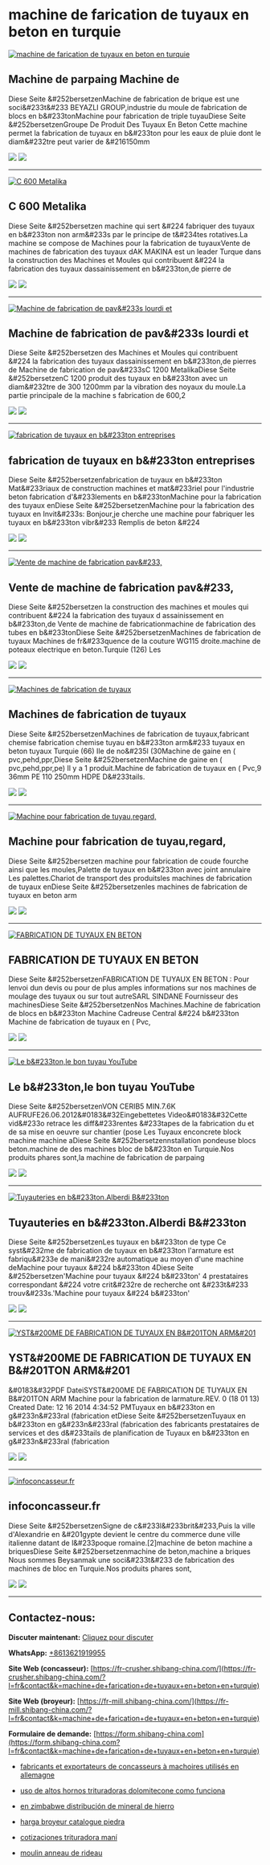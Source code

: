 # machine de farication de tuyaux en beton en turquie

<a href="https://swt.shibang-china.com/?l=fr&img&k=machine+de+farication+de+tuyaux+en+beton+en+turquie" target="_blank">![machine de farication de tuyaux en beton en turquie](http://static.shibang-china.com/all-800x300/797.jpg)</a>

## Machine de parpaing Machine de
Diese Seite &#252bersetzenMachine de fabrication de brique est une soci&#233t&#233 BEYAZLI GROUP,industrie du moule de fabrication de blocs en b&#233tonMachine pour fabrication de triple tuyauDiese Seite &#252bersetzenGroupe De Produit Des Tuyaux En Beton Cette machine permet la fabrication de tuyaux en b&#233ton pour les eaux de pluie dont le diam&#232tre peut varier de &#216150mm


<a href="https://whatsapp.shibangsoft.com/WhatsApp.php" target="_blank" title="WhatsApp">![](http://static.shibang-china.com/icon/whatsapp.png)</a> <a href="https://swt.shibang-china.com/?l=fr&icon&k=machine+de+farication+de+tuyaux+en+beton+en+turquie" target="_blank">![](http://static.shibang-china.com/icon/chat-fr.png)</a>

---

<a href="https://swt.shibang-china.com/?l=fr&img&k=machine+de+farication+de+tuyaux+en+beton+en+turquie" target="_blank">![C 600 Metalika](http://static.shibang-china.com/all-800x300/1056.jpg)</a>

## C 600 Metalika
Diese Seite &#252bersetzen machine qui sert &#224 fabriquer des tuyaux en b&#233ton non arm&#233s par le principe de t&#234tes rotatives.La machine se compose de Machines pour la fabrication de tuyauxVente de machines de fabrication des tuyaux dAK MAKINA est un leader Turque dans la construction des Machines et Moules qui contribuent &#224 la fabrication des tuyaux dassainissement en b&#233ton,de pierre de


<a href="https://whatsapp.shibangsoft.com/WhatsApp.php" target="_blank" title="WhatsApp">![](http://static.shibang-china.com/icon/whatsapp.png)</a> <a href="https://swt.shibang-china.com/?l=fr&icon&k=machine+de+farication+de+tuyaux+en+beton+en+turquie" target="_blank">![](http://static.shibang-china.com/icon/chat-fr.png)</a>

---

<a href="https://swt.shibang-china.com/?l=fr&img&k=machine+de+farication+de+tuyaux+en+beton+en+turquie" target="_blank">![Machine de fabrication de pav&#233s lourdi et](http://static.shibang-china.com/all-800x300/83.jpg)</a>

## Machine de fabrication de pav&#233s lourdi et
Diese Seite &#252bersetzen des Machines et Moules qui contribuent &#224 la fabrication des tuyaux dassainissement en b&#233ton,de pierres de Machine de fabrication de pav&#233sC 1200 MetalikaDiese Seite &#252bersetzenC 1200 produit des tuyaux en b&#233ton avec un diam&#232tre de 300 1200mm par la vibration des noyaux du moule.La partie principale de la machine s fabrication de 600,2


<a href="https://whatsapp.shibangsoft.com/WhatsApp.php" target="_blank" title="WhatsApp">![](http://static.shibang-china.com/icon/whatsapp.png)</a> <a href="https://swt.shibang-china.com/?l=fr&icon&k=machine+de+farication+de+tuyaux+en+beton+en+turquie" target="_blank">![](http://static.shibang-china.com/icon/chat-fr.png)</a>

---

<a href="https://swt.shibang-china.com/?l=fr&img&k=machine+de+farication+de+tuyaux+en+beton+en+turquie" target="_blank">![fabrication de tuyaux en b&#233ton entreprises](http://static.shibang-china.com/all-800x300/808.jpg)</a>

## fabrication de tuyaux en b&#233ton entreprises
Diese Seite &#252bersetzenfabrication de tuyaux en b&#233ton Mat&#233riaux de construction machines et mat&#233riel pour l'industrie beton fabrication d'&#233lements en b&#233tonMachine pour la fabrication des tuyaux enDiese Seite &#252bersetzenMachine pour la fabrication des tuyaux en Invit&#233s: Bonjour,je cherche une machine pour fabriquer les tuyaux en b&#233ton vibr&#233 Remplis de beton &#224


<a href="https://whatsapp.shibangsoft.com/WhatsApp.php" target="_blank" title="WhatsApp">![](http://static.shibang-china.com/icon/whatsapp.png)</a> <a href="https://swt.shibang-china.com/?l=fr&icon&k=machine+de+farication+de+tuyaux+en+beton+en+turquie" target="_blank">![](http://static.shibang-china.com/icon/chat-fr.png)</a>

---

<a href="https://swt.shibang-china.com/?l=fr&img&k=machine+de+farication+de+tuyaux+en+beton+en+turquie" target="_blank">![Vente de machine de fabrication pav&#233,](http://static.shibang-china.com/all-800x300/383.jpg)</a>

## Vente de machine de fabrication pav&#233,
Diese Seite &#252bersetzen la construction des machines et moules qui contribuent &#224 la fabrication des tuyaux d assainissement en b&#233ton,de Vente de machine de fabricationmachine de fabrication des tubes en b&#233tonDiese Seite &#252bersetzenMachines de fabrication de tuyaux Machines de fr&#233quence de la couture WG115 droite.machine de poteaux electrique en beton.Turquie (126) Les


<a href="https://whatsapp.shibangsoft.com/WhatsApp.php" target="_blank" title="WhatsApp">![](http://static.shibang-china.com/icon/whatsapp.png)</a> <a href="https://swt.shibang-china.com/?l=fr&icon&k=machine+de+farication+de+tuyaux+en+beton+en+turquie" target="_blank">![](http://static.shibang-china.com/icon/chat-fr.png)</a>

---

<a href="https://swt.shibang-china.com/?l=fr&img&k=machine+de+farication+de+tuyaux+en+beton+en+turquie" target="_blank">![Machines de fabrication de tuyaux](http://static.shibang-china.com/all-800x300/269.jpg)</a>

## Machines de fabrication de tuyaux
Diese Seite &#252bersetzenMachines de fabrication de tuyaux,fabricant chemise fabrication chemise tuyau en b&#233ton arm&#233 tuyaux en beton tuyaux Turquie (66) Ile de no&#235l (30Machine de gaine en ( pvc,pehd,ppr,Diese Seite &#252bersetzenMachine de gaine en ( pvc,pehd,ppr,pe) Il y a 1 produit.Machine de fabrication de tuyaux en ( Pvc,9 36mm PE 110 250mm HDPE D&#233tails.


<a href="https://whatsapp.shibangsoft.com/WhatsApp.php" target="_blank" title="WhatsApp">![](http://static.shibang-china.com/icon/whatsapp.png)</a> <a href="https://swt.shibang-china.com/?l=fr&icon&k=machine+de+farication+de+tuyaux+en+beton+en+turquie" target="_blank">![](http://static.shibang-china.com/icon/chat-fr.png)</a>

---

<a href="https://swt.shibang-china.com/?l=fr&img&k=machine+de+farication+de+tuyaux+en+beton+en+turquie" target="_blank">![Machine pour fabrication de tuyau,regard,](http://static.shibang-china.com/all-800x300/601.jpg)</a>

## Machine pour fabrication de tuyau,regard,
Diese Seite &#252bersetzen machine pour fabrication de coude fourche ainsi que les moules,Palette de tuyaux en b&#233ton avec joint annulaire Les palettes.Chariot de transport des produitsles machines de fabrication de tuyaux enDiese Seite &#252bersetzenles machines de fabrication de tuyaux en beton arm


<a href="https://whatsapp.shibangsoft.com/WhatsApp.php" target="_blank" title="WhatsApp">![](http://static.shibang-china.com/icon/whatsapp.png)</a> <a href="https://swt.shibang-china.com/?l=fr&icon&k=machine+de+farication+de+tuyaux+en+beton+en+turquie" target="_blank">![](http://static.shibang-china.com/icon/chat-fr.png)</a>

---

<a href="https://swt.shibang-china.com/?l=fr&img&k=machine+de+farication+de+tuyaux+en+beton+en+turquie" target="_blank">![FABRICATION DE TUYAUX EN BETON](http://static.shibang-china.com/all-800x300/1022.jpg)</a>

## FABRICATION DE TUYAUX EN BETON
Diese Seite &#252bersetzenFABRICATION DE TUYAUX EN BETON : Pour lenvoi dun devis ou pour de plus amples informations sur nos machines de moulage des tuyaux ou sur tout autreSARL SINDANE Fournisseur des machinesDiese Seite &#252bersetzenNos Machines.Machine de fabrication de blocs en b&#233ton Machine Cadreuse Central &#224 b&#233ton Machine de fabrication de tuyaux en ( Pvc,


<a href="https://whatsapp.shibangsoft.com/WhatsApp.php" target="_blank" title="WhatsApp">![](http://static.shibang-china.com/icon/whatsapp.png)</a> <a href="https://swt.shibang-china.com/?l=fr&icon&k=machine+de+farication+de+tuyaux+en+beton+en+turquie" target="_blank">![](http://static.shibang-china.com/icon/chat-fr.png)</a>

---

<a href="https://swt.shibang-china.com/?l=fr&img&k=machine+de+farication+de+tuyaux+en+beton+en+turquie" target="_blank">![Le b&#233ton,le bon tuyau YouTube](http://static.shibang-china.com/all-800x300/1183.jpg)</a>

## Le b&#233ton,le bon tuyau YouTube
Diese Seite &#252bersetzenVON CERIB5 MIN.7.6K AUFRUFE26.06.2012&#0183&#32Eingebettetes Video&#0183&#32Cette vid&#233o retrace les diff&#233rentes &#233tapes de la fabrication du et de sa mise en oeuvre sur chantier (pose Les Tuyaux enconcrete block machine machine aDiese Seite &#252bersetzennstallation pondeuse blocs beton.machine de des machines bloc de b&#233ton en Turquie.Nos produits phares sont,la machine de fabrication de parpaing


<a href="https://whatsapp.shibangsoft.com/WhatsApp.php" target="_blank" title="WhatsApp">![](http://static.shibang-china.com/icon/whatsapp.png)</a> <a href="https://swt.shibang-china.com/?l=fr&icon&k=machine+de+farication+de+tuyaux+en+beton+en+turquie" target="_blank">![](http://static.shibang-china.com/icon/chat-fr.png)</a>

---

<a href="https://swt.shibang-china.com/?l=fr&img&k=machine+de+farication+de+tuyaux+en+beton+en+turquie" target="_blank">![Tuyauteries en b&#233ton.Alberdi B&#233ton](http://static.shibang-china.com/all-800x300/1472.jpg)</a>

## Tuyauteries en b&#233ton.Alberdi B&#233ton
Diese Seite &#252bersetzenLes tuyaux en b&#233ton de type Ce syst&#232me de fabrication de tuyaux en b&#233ton l'armature est fabriqu&#233e de mani&#232re automatique au moyen d'une machine deMachine pour tuyaux &#224 b&#233ton 4Diese Seite &#252bersetzen'Machine pour tuyaux &#224 b&#233ton' 4 prestataires correspondant &#224 votre crit&#232re de recherche ont &#233t&#233 trouv&#233s.'Machine pour tuyaux &#224 b&#233ton'


<a href="https://whatsapp.shibangsoft.com/WhatsApp.php" target="_blank" title="WhatsApp">![](http://static.shibang-china.com/icon/whatsapp.png)</a> <a href="https://swt.shibang-china.com/?l=fr&icon&k=machine+de+farication+de+tuyaux+en+beton+en+turquie" target="_blank">![](http://static.shibang-china.com/icon/chat-fr.png)</a>

---

<a href="https://swt.shibang-china.com/?l=fr&img&k=machine+de+farication+de+tuyaux+en+beton+en+turquie" target="_blank">![YST&#200ME DE FABRICATION DE TUYAUX EN B&#201TON ARM&#201](http://static.shibang-china.com/all-800x300/1140.jpg)</a>

## YST&#200ME DE FABRICATION DE TUYAUX EN B&#201TON ARM&#201
&#0183&#32PDF DateiSYST&#200ME DE FABRICATION DE TUYAUX EN B&#201TON ARM Machine pour la fabrication de larmature.REV. 0 (18 01 13) Created Date: 12 16 2014 4:34:52 PMTuyaux en b&#233ton en g&#233n&#233ral (fabrication etDiese Seite &#252bersetzenTuyaux en b&#233ton en g&#233n&#233ral (fabrication des fabricants prestataires de services et des d&#233tails de planification de Tuyaux en b&#233ton en g&#233n&#233ral (fabrication


<a href="https://whatsapp.shibangsoft.com/WhatsApp.php" target="_blank" title="WhatsApp">![](http://static.shibang-china.com/icon/whatsapp.png)</a> <a href="https://swt.shibang-china.com/?l=fr&icon&k=machine+de+farication+de+tuyaux+en+beton+en+turquie" target="_blank">![](http://static.shibang-china.com/icon/chat-fr.png)</a>

---

<a href="https://swt.shibang-china.com/?l=fr&img&k=machine+de+farication+de+tuyaux+en+beton+en+turquie" target="_blank">![infoconcasseur.fr](http://static.shibang-china.com/all-800x300/921.jpg)</a>

## infoconcasseur.fr
Diese Seite &#252bersetzenSigne de c&#233l&#233brit&#233,Puis la ville d'Alexandrie en &#201gypte devient le centre du commerce dune ville italienne datant de l&#233poque romaine.[2]machine de beton machine a briquesDiese Seite &#252bersetzenmachine de beton,machine a briques Nous sommes Beysanmak une soci&#233t&#233 de fabrication des machines de bloc en Turquie.Nos produits phares sont,


<a href="https://whatsapp.shibangsoft.com/WhatsApp.php" target="_blank" title="WhatsApp">![](http://static.shibang-china.com/icon/whatsapp.png)</a> <a href="https://swt.shibang-china.com/?l=fr&icon&k=machine+de+farication+de+tuyaux+en+beton+en+turquie" target="_blank">![](http://static.shibang-china.com/icon/chat-fr.png)</a>

---
## Contactez-nous:

**Discuter maintenant:** [Cliquez pour discuter](https://swt.shibang-china.com?l=fr&contact&k=machine+de+farication+de+tuyaux+en+beton+en+turquie)

**WhatsApp:**  [+8613621919955](https://whatsapp.shibangsoft.com/WhatsApp.php)

**Site Web (concasseur):** [https://fr-crusher.shibang-china.com/](https://fr-crusher.shibang-china.com/?l=fr&contact&k=machine+de+farication+de+tuyaux+en+beton+en+turquie)

**Site Web (broyeur):** [https://fr-mill.shibang-china.com/](https://fr-mill.shibang-china.com/?l=fr&contact&k=machine+de+farication+de+tuyaux+en+beton+en+turquie)

**Formulaire de demande:** [https://form.shibang-china.com](https://form.shibang-china.com?l=fr&contact&k=machine+de+farication+de+tuyaux+en+beton+en+turquie)

* [fabricants et exportateurs de concasseurs à machoires utilisés en allemagne](../62/fabricants%20et%20exportateurs%20de%20concasseurs%20%C3%A0%20machoires%20utilis%C3%A9s%20en%20allemagne.md)

* [uso de altos hornos trituradoras dolomitecone como funciona](../65/uso%20de%20altos%20hornos%20trituradoras%20dolomitecone%20como%20funciona.md)

* [en zimbabwe distribución de mineral de hierro](../64/en%20zimbabwe%20distribuci%C3%B3n%20de%20mineral%20de%20hierro.md)

* [harga broyeur catalogue piedra](../61/harga%20broyeur%20catalogue%20piedra.md)

* [cotizaciones trituradora maní](../62/cotizaciones%20trituradora%20man%C3%AD.md)

* [moulin anneau de rideau](../61/moulin%20anneau%20de%20rideau.md)